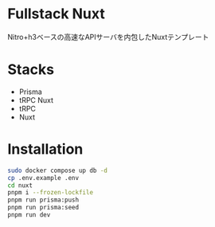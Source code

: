 # Fullstack Nuxt

Nitro+h3ベースの高速なAPIサーバを内包したNuxtテンプレート
 
# Stacks

* Prisma
* tRPC Nuxt
* tRPC
* Nuxt

# Installation

```bash
sudo docker compose up db -d
cp .env.example .env
cd nuxt
pnpm i --frozen-lockfile
pnpm run prisma:push
pnpm run prisma:seed
pnpm run dev
```
